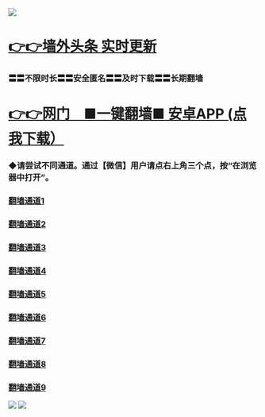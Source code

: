 
<tr>
  <td align=center><img src="https://github.com/gyhhx/image-upload/blob/master/%E5%BE%AE%E4%BF%A1%E8%AF%B4%E6%98%8E4.jpg" /></td>  
</tr>

 # <a href="http://17329726.gv.chorus.si/show.htm?ogNews&from=gy">👉👉墙外头条  实时更新</a>

### 〓〓不限时长〓〓安全匿名〓〓及时下载〓〓长期翻墙
# <a href="https://raw.githubusercontent.com/opipe/Up/master/Tools/og.apk">👉👉网门　■一键翻墙■ 安卓APP  (点我下载）</a>

### ◆请尝试不同通道。通过【微信】用户请点右上角三个点，按“在浏览器中打开”。
   ###  <a target="_blank" href="https://s3.us-east-2.amazonaws.com/ogateh/show.htm?from=gy">翻墙通道1</a>
   ###  <a target="_blank" href="https://s3.eu-west-2.amazonaws.com/ogatel/show.htm?from=gy">翻墙通道2</a>
   ###  <a target="_blank" href="https://konhgd.global.ssl.fastly.net/?from=gy">翻墙通道3</a><br/>
   ###  <a target="_blank" href="https://s3.ap-northeast-2.amazonaws.com/ogates/show.htm?from=gy">翻墙通道4</a>
   ###  <a target="_blank" href="https://s3.eu-central-1.amazonaws.com/ogatef/show.htm?from=gy">翻墙通道5</a>
   ###  <a target="_blank" href="https://s3.ap-south-1.amazonaws.com/ogatem/show.htm?from=gy">翻墙通道6</a><br/>   
   ###  <a target="_blank" href="https://s3-us-west-1.amazonaws.com/ogaten/show.htm?from=gy">翻墙通道7</a>
   ###  <a target="_blank" href="https://s3.ca-central-1.amazonaws.com/ogatec/show.htm?from=gy">翻墙通道8</a>
   ###  <a target="_blank" href="https://s3-ap-northeast-1.amazonaws.com/ogatet/show.htm?from=gy">翻墙通道9</a>

<tr>
  <td align=center><img src=" https://github.com/gyhhx/image-upload/blob/master/ogate-c.JPG" /></td>  
</tr>
<tr>
    <td align=center><img src="https://github.com/gyhhx/image-upload/blob/master/gy2-1.jpg" /></td>
 </tr> 
